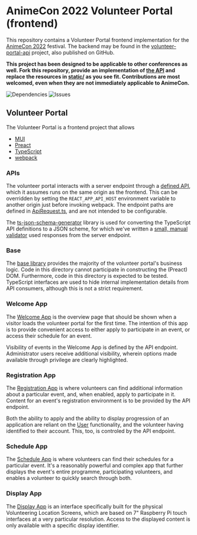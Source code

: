 AnimeCon 2022 Volunteer Portal (frontend)
===
This repository contains a Volunteer Portal frontend implementation for the [AnimeCon 2022](https://www.animecon.nl/) festival. The backend may be found in the [volunteer-portal-api](https://github.com/AnimeNL/volunteer-portal-api) project, also published on GitHub.

**This project has been designed to be applicable to other conferences as well. Fork this repository, provide an implementation of [the API](API.md) and replace the resources in [static/](static/) as you see fit. Contributions are most welcomed, even when they are not immediately applicable to AnimeCon.**

![Dependencies](https://img.shields.io/depfu/dependencies/github/AnimeNL/volunteer-portal) ![Issues](https://img.shields.io/github/issues/AnimeNL/volunteer-portal)

## Volunteer Portal
The Volunteer Portal is a frontend project that allows

  * [MUI](https://mui.com/)
  * [Preact](https://preactjs.com/)
  * [TypeScript](https://www.typescriptlang.org/)
  * [webpack](https://webpack.js.org/)

### APIs
The volunteer portal interacts with a server endpoint through a [defined API](src/api/), which it assumes runs on the same origin as the frontend. This can be overridden by setting the `REACT_APP_API_HOST` environment variable to another origin just before invoking webpack. The endpoint paths are defined in [ApiRequest.ts](src/base/ApiRequest.ts), and are not intended to be configurable.

The [ts-json-schema-generator](https://github.com/vega/ts-json-schema-generator) library is used for converting the TypeScript API definitions to a JSON scheme, for which we've written a [small, manual validator](src/base/ApiValidator.ts) used responses from the server endpoint.

### Base
The [base library](src/base/) provides the majority of the volunteer portal's business logic. Code in this directory cannot participate in constructing the (Preact) DOM. Furthermore, code in this directory is expected to be tested. TypeScript interfaces are used to hide internal implementation details from API consumers, although this is not a strict requirement.

### Welcome App
The [Welcome App](src/welcome/) is the overview page that should be shown when a visitor loads the volunteer portal for the first time. The intention of this app is to provide convenient access to either apply to participate in an event, or access their schedule for an event.

Visibility of events in the Welcome App is defined by the API endpoint. Administrator users receive additional visibility, wherein options made available through privilege are clearly highlighted.

### Registration App
The [Registration App](src/registration/) is where volunteers can find additional information about a particular event, and, when enabled, apply to participate in it. Content for an event's registration environment is to be provided by the API endpoint.

Both the ability to apply and the ability to display progression of an application are reliant on the [User](src/base/User.ts) functionality, and the volunteer having identified to their account. This, too, is controled by the API endpoint.

### Schedule App
The [Schedule App](src/schedule/) is where volunteers can find their schedules for a particular event. It's a reasonably powerful and complex app that further displays the event's entire programme, participating volunteers, and enables a volunteer to quickly search through both.

### Display App
The [Display App](src/display/) is an interface specifically built for the physical Volunteering Location Screens, which are based on 7" Raspberry Pi touch interfaces at a very particular resolution. Access to the displayed content is only available with a specific display identifier.
